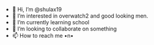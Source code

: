 - 👋 Hi, I’m @shulax19
- 👀 I’m interested in overwatch2 and good looking men.
- 🌱 I’m currently learning school
- 💞️ I’m looking to collaborate on something
- 📫 How to reach me •n•

<!---
shulax19/shulax19 is a ✨ special ✨ repository because its `README.md` (this file) appears on your GitHub profile.
You can click the Preview link to take a look at your changes.
--->
